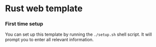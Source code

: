 # Rust web template

### First time setup
You can set up this template by running the `./setup.sh` shell script.
It will prompt you to enter all relevant information.
